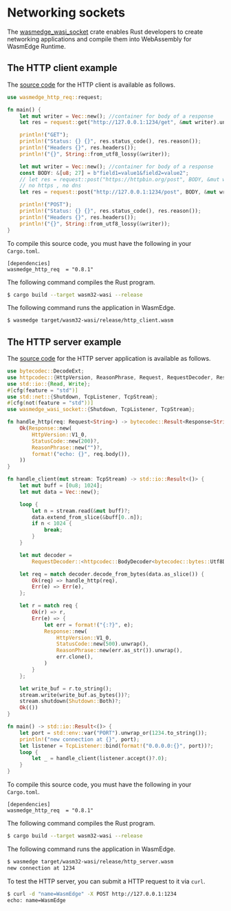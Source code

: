 # Networking sockets

The [wasmedge_wasi_socket](https://github.com/second-state/wasmedge_wasi_socket) crate enables Rust developers to create networking applications and compile them into WebAssembly for WasmEdge Runtime.

## The HTTP client example

The [source code](https://github.com/second-state/wasmedge_wasi_socket/tree/main/examples/http_client) for the HTTP client is available as follows.

```rust
use wasmedge_http_req::request;

fn main() {
    let mut writer = Vec::new(); //container for body of a response
    let res = request::get("http://127.0.0.1:1234/get", &mut writer).unwrap();

    println!("GET");
    println!("Status: {} {}", res.status_code(), res.reason());
    println!("Headers {}", res.headers());
    println!("{}", String::from_utf8_lossy(&writer));

    let mut writer = Vec::new(); //container for body of a response
    const BODY: &[u8; 27] = b"field1=value1&field2=value2";
    // let res = request::post("https://httpbin.org/post", BODY, &mut writer).unwrap();
    // no https , no dns
    let res = request::post("http://127.0.0.1:1234/post", BODY, &mut writer).unwrap();

    println!("POST");
    println!("Status: {} {}", res.status_code(), res.reason());
    println!("Headers {}", res.headers());
    println!("{}", String::from_utf8_lossy(&writer));
}
```

To compile this source code, you must have the following in your `Cargo.toml`.

```
[dependencies]
wasmedge_http_req  = "0.8.1"
```

The following command compiles the Rust program.

```bash
$ cargo build --target wasm32-wasi --release
```

The following command runs the application in WasmEdge.

```bash
$ wasmedge target/wasm32-wasi/release/http_client.wasm
```

## The HTTP server example

The [source code](https://github.com/second-state/wasmedge_wasi_socket/tree/main/examples/http_server) for the HTTP server application is available as follows.

```rust
use bytecodec::DecodeExt;
use httpcodec::{HttpVersion, ReasonPhrase, Request, RequestDecoder, Response, StatusCode};
use std::io::{Read, Write};
#[cfg(feature = "std")]
use std::net::{Shutdown, TcpListener, TcpStream};
#[cfg(not(feature = "std"))]
use wasmedge_wasi_socket::{Shutdown, TcpListener, TcpStream};

fn handle_http(req: Request<String>) -> bytecodec::Result<Response<String>> {
    Ok(Response::new(
        HttpVersion::V1_0,
        StatusCode::new(200)?,
        ReasonPhrase::new("")?,
        format!("echo: {}", req.body()),
    ))
}

fn handle_client(mut stream: TcpStream) -> std::io::Result<()> {
    let mut buff = [0u8; 1024];
    let mut data = Vec::new();

    loop {
        let n = stream.read(&mut buff)?;
        data.extend_from_slice(&buff[0..n]);
        if n < 1024 {
            break;
        }
    }

    let mut decoder =
        RequestDecoder::<httpcodec::BodyDecoder<bytecodec::bytes::Utf8Decoder>>::default();

    let req = match decoder.decode_from_bytes(data.as_slice()) {
        Ok(req) => handle_http(req),
        Err(e) => Err(e),
    };

    let r = match req {
        Ok(r) => r,
        Err(e) => {
            let err = format!("{:?}", e);
            Response::new(
                HttpVersion::V1_0,
                StatusCode::new(500).unwrap(),
                ReasonPhrase::new(err.as_str()).unwrap(),
                err.clone(),
            )
        }
    };

    let write_buf = r.to_string();
    stream.write(write_buf.as_bytes())?;
    stream.shutdown(Shutdown::Both)?;
    Ok(())
}

fn main() -> std::io::Result<()> {
    let port = std::env::var("PORT").unwrap_or(1234.to_string());
    println!("new connection at {}", port);
    let listener = TcpListener::bind(format!("0.0.0.0:{}", port))?;
    loop {
        let _ = handle_client(listener.accept()?.0);
    }
}
```

To compile this source code, you must have the following in your `Cargo.toml`.

```
[dependencies]
wasmedge_http_req  = "0.8.1"
```

The following command compiles the Rust program.

```bash
$ cargo build --target wasm32-wasi --release
```

The following command runs the application in WasmEdge.

```bash
$ wasmedge target/wasm32-wasi/release/http_server.wasm
new connection at 1234
```

To test the HTTP server, you can submit a HTTP request to it via `curl`.

```bash
$ curl -d "name=WasmEdge" -X POST http://127.0.0.1:1234
echo: name=WasmEdge
```
